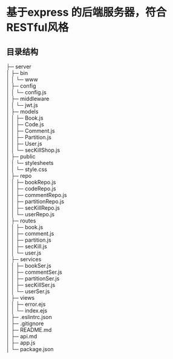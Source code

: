 # 基于express 的后端服务器，符合RESTful风格

## 目录结构
├─ server  
│ ├─ bin  
│ │ └─ www  
│ ├─ config  
│ │ └─ config.js  
│ ├─ middleware  
│ │ └─ jwt.js  
│ ├─ models  
│ │ ├─ Book.js  
│ │ ├─ Code.js  
│ │ ├─ Comment.js  
│ │ ├─ Partition.js  
│ │ ├─ User.js  
│ │ └─ secKillShop.js  
│ ├─ public  
│ │ └─ stylesheets  
│ │ └─ style.css  
│ ├─ repo  
│ │ ├─ bookRepo.js  
│ │ ├─ codeRepo.js  
│ │ ├─ commentRepo.js  
│ │ ├─ partitionRepo.js  
│ │ ├─ secKillRepo.js  
│ │ └─ userRepo.js  
│ ├─ routes  
│ │ ├─ book.js  
│ │ ├─ comment.js  
│ │ ├─ partition.js  
│ │ ├─ secKill.js  
│ │ └─ user.js  
│ ├─ services  
│ │ ├─ bookSer.js  
│ │ ├─ commentSer.js  
│ │ ├─ partitionSer.js  
│ │ ├─ secKillSer.js  
│ │ └─ userSer.js  
│ ├─ views  
│ │ ├─ error.ejs  
│ │ └─ index.ejs  
│ ├─ .eslintrc.json  
│ ├─ .gitignore  
│ ├─ README.md  
│ ├─ api.md  
│ ├─ app.js  
│ └─ package.json

